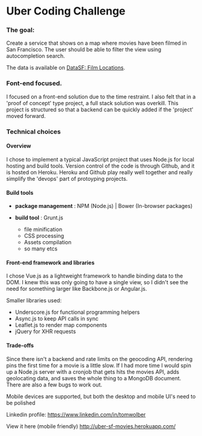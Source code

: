 # Uber Coding Challenge

### The goal:
Create a service that shows on a map where movies have been filmed in San Francisco. The user should be able to filter the view using autocompletion search.

The data is available on [DataSF: Film Locations](https://data.sfgov.org/Culture-and-Recreation/Film-Locations-in-San-Francisco/yitu-d5am).

### Font-end focused.
I focused on a front-end solution due to the time restraint. I also felt that in a 'proof of concept' type project, a full stack solution was overkill. This project is structured so that a backend can be quickly added if the 'project' moved forward.

### Technical choices

#### Overview
I chose to implement a typical JavaScript project that uses Node.js for local hosting and build tools. Version control of the code is through Github, and it is hosted on Heroku.
Heroku and Github play really well together and really simplify the 'devops' part of protoyping projects.

#### Build tools

- **package management** : NPM (Node.js) | Bower (In-browser packages)

- **build tool** : Grunt.js

  - file minification
  - CSS processing
  - Assets compilation
  - so many etcs
  
#### Front-end framework and libraries
I chose Vue.js as a lightweight framework to handle binding data to the DOM. I knew this was only going to have a single view, so I didn't see the need for something larger like Backbone.js or Angular.js.

Smaller libraries used: 

- Underscore.js for functional programming helpers
- Async.js to keep API calls in sync
- Leaflet.js to render map components
- jQuery for XHR requests

#### Trade-offs

Since there isn't a backend and rate limits on the geocoding API, rendering pins the first time for a movie is a little slow. If I had more time I would spin up a Node.js server with a cronjob that gets hits the movies API, adds geolocating data, and saves the whole thing to a MongoDB document. There are also a few bugs to work out.

Mobile devices are supported, but both the desktop and mobile UI's need to be polished

Linkedin profile:
https://www.linkedin.com/in/tomwolber

View it here (mobile friendly)
http://uber-sf-movies.herokuapp.com/
